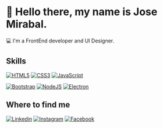 # :wave: Hello there, my name is Jose Mirabal.

:computer: I'm a FrontEnd developer and UI Designer.

## Skills

[![HTML5](https://img.shields.io/badge/HTML5-424242?style=for-the-badge&logo=html5&logoColor=E34F26&labelColor=222&color=E34F26)]()
[![CSS3](https://img.shields.io/badge/CSS3-424242?style=for-the-badge&logo=CSS3&logoColor=1572B6&labelColor=222&color=1572B6)]()
[![JavaScript](https://img.shields.io/badge/JavaScript-424242?style=for-the-badge&logo=javascript&logoColor=F7DF1E&labelColor=222&color=F7DF1E)]()

[![Bootstrap](https://img.shields.io/badge/Bootstrap-424242?style=for-the-badge&logo=bootstrap&logoColor=7952B3&labelColor=222&color=7952B3)]()
[![NodeJS](https://img.shields.io/badge/node_js-424242?style=for-the-badge&logo=node-dot-js&logoColor=339933&labelColor=222&color=339933)]()
[![Electron](https://img.shields.io/badge/Electron_JS-424242?style=for-the-badge&logo=electron&logoColor=9EE9F8&labelColor=222&color=9EE9F8)]()

## Where to find me
[![Linkedin](https://img.shields.io/badge/Linkedin-424242?style=for-the-badge&logo=linkedin&logoColor=0A66C2&labelColor=222&color=0A66C2)](https://linkedin.com/in/JM1701)
[![Instagram](https://img.shields.io/badge/Instagram-424242?style=for-the-badge&logo=instagram&logoColor=E4405F&labelColor=222&color=E4405F)](https://instagram.com/jm_mirabal)
[![Facebook](https://img.shields.io/badge/Facebook-424242?style=for-the-badge&logo=facebook&logoColor=1877F2&labelColor=222&color=1877F2)](https://facebook.com/JM1701)
